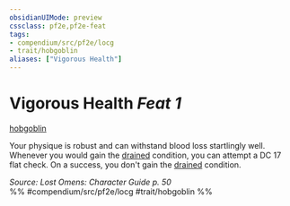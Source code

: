 ```yaml
---
obsidianUIMode: preview
cssclass: pf2e,pf2e-feat
tags:
- compendium/src/pf2e/locg
- trait/hobgoblin
aliases: ["Vigorous Health"]
---
```

# Vigorous Health  *Feat 1*  
[hobgoblin](hobgoblin-locg.md "Hobgoblin Ancestry & Heritage Trait")  


Your physique is robust and can withstand blood loss startlingly well. Whenever you would gain the [drained](conditions.md#Drained) condition, you can attempt a DC 17 flat check. On a success, you don't gain the [drained](conditions.md#Drained) condition.

*Source: Lost Omens: Character Guide p. 50*  
%% #compendium/src/pf2e/locg #trait/hobgoblin %%
